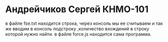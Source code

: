 # Андрейчиков Сергей КНМО-101
в файле fse.txt находится строка, через консоль мы ее считываем и так же вводим в консоль подстроку ,количество вхождений в строку которой нужно найти.
в файле force.js находится сама программа.
